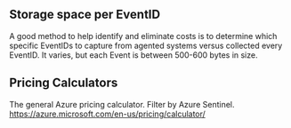 <h2>Storage space per EventID</h2>
A good method to help identify and eliminate costs is to determine which specific EventIDs to capture from agented systems versus collected every EventID. It varies, but each Event is between 500-600 bytes in size.

<h2>Pricing Calculators</h2>

The general Azure pricing calculator. Filter by Azure Sentinel.
<a href="https://azure.microsoft.com/en-us/pricing/calculator/" target="_blank">https://azure.microsoft.com/en-us/pricing/calculator/</a>


